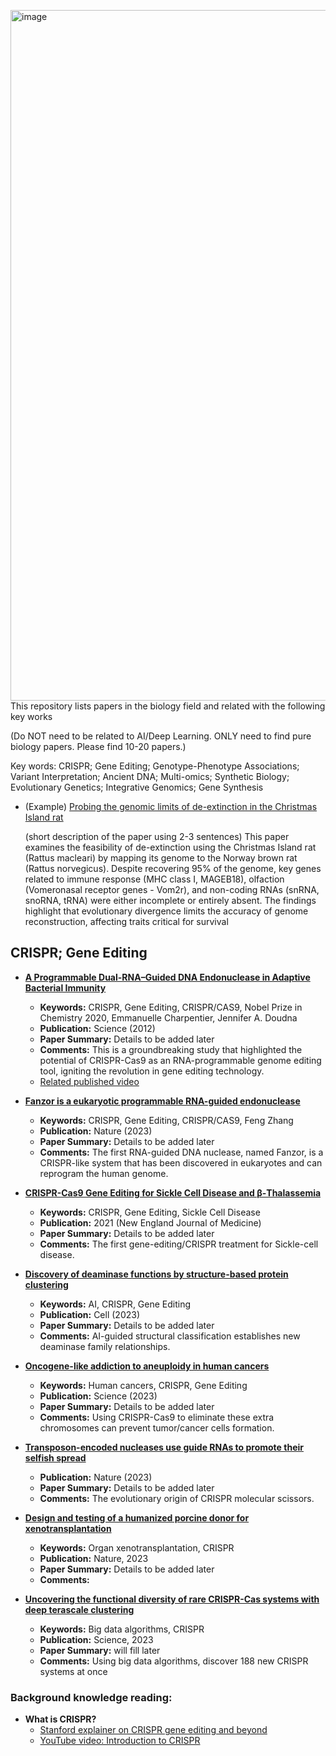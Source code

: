 <img width="1105" alt="image" src="https://github.com/user-attachments/assets/2ff7bd5d-1f22-4e08-8707-a966bf6ea9ec" />This repository lists papers in the biology field and related with the following key works 

(Do NOT need to be related to AI/Deep Learning. ONLY need to find pure biology papers. Please find 10-20 papers.)

Key words: CRISPR; Gene Editing; Genotype-Phenotype Associations; Variant Interpretation; Ancient DNA; Multi-omics; Synthetic Biology; Evolutionary Genetics; Integrative Genomics; Gene Synthesis

- (Example) [Probing the genomic limits of de-extinction in the Christmas Island rat](https://pubmed.ncbi.nlm.nih.gov/35271794/)
  
  (short description of the paper using 2-3 sentences) This paper examines the feasibility of de-extinction using the Christmas Island    rat (Rattus macleari) by mapping its genome to the Norway brown rat (Rattus norvegicus). Despite recovering 95% of the genome, key 
   genes related to immune response (MHC class I, MAGEB18), olfaction (Vomeronasal receptor genes - Vom2r), and non-coding RNAs (snRNA, 
   snoRNA, tRNA) were either incomplete or entirely absent. The findings highlight that evolutionary divergence limits the accuracy of 
   genome reconstruction, affecting traits critical for survival


## CRISPR; Gene Editing

- **[A Programmable Dual-RNA–Guided DNA Endonuclease in Adaptive Bacterial Immunity](https://www.science.org/doi/full/10.1126/science.1225829)**
  - **Keywords:** CRISPR, Gene Editing, CRISPR/CAS9, Nobel Prize in Chemistry 2020, Emmanuelle Charpentier, Jennifer A. Doudna
  - **Publication:** Science (2012)  
  - **Paper Summary:** Details to be added later
  - **Comments:** This is a groundbreaking study that highlighted the potential of CRISPR-Cas9 as an RNA-programmable genome editing tool, igniting the revolution in gene editing technology. 
  - [Related published video](https://www.youtube.com/watch?v=HANo__Z8K6s)
  
- **[Fanzor is a eukaryotic programmable RNA-guided endonuclease](http://nature.com/articles/s41586-023-06356-2)**
  - **Keywords:** CRISPR, Gene Editing, CRISPR/CAS9, Feng Zhang
  - **Publication:** Nature (2023)
  - **Paper Summary:** Details to be added later
  - **Comments:** The first RNA-guided DNA nuclease, named Fanzor, is a CRISPR-like system that has been discovered in eukaryotes and can reprogram the human genome.

- **[CRISPR-Cas9 Gene Editing for Sickle Cell Disease and β-Thalassemia](https://www.nejm.org/doi/full/10.1056/NEJMoa2031054)**
  - **Keywords:** CRISPR, Gene Editing, Sickle Cell Disease
  - **Publication:** 2021 (New England Journal of Medicine)
  - **Paper Summary:** Details to be added later
  - **Comments:** The first gene-editing/CRISPR treatment for Sickle-cell disease.

- **[Discovery of deaminase functions by structure-based protein clustering](https://www.cell.com/cell/fulltext/S0092-8674(23)00593-7?uuid=uuid%3Ae9f1935b-293d-41d9-91c8-94ac93c76ee3)**
  - **Keywords:** AI, CRISPR, Gene Editing
  - **Publication:** Cell (2023)
  - **Paper Summary:** Details to be added later
  - **Comments:** AI-guided structural classification establishes new deaminase family relationships.

- **[Oncogene-like addiction to aneuploidy in human cancers](https://www.science.org/doi/full/10.1126/science.adg4521)**
  - **Keywords:** Human cancers, CRISPR, Gene Editing
  - **Publication:** Science (2023)
  - **Paper Summary:** Details to be added later
  - **Comments:** Using CRISPR-Cas9 to eliminate these extra chromosomes can prevent tumor/cancer cells formation.

- **[Transposon-encoded nucleases use guide RNAs to promote their selfish spread](https://www.nature.com/articles/s41586-023-06597-1)**
  - **Publication:** Nature (2023)
  - **Paper Summary:** Details to be added later
  - **Comments:** The evolutionary origin of CRISPR molecular scissors.

- **[Design and testing of a humanized porcine donor for xenotransplantation](https://www.nature.com/articles/s41586-023-06594-4)**
  - **Keywords:** Organ xenotransplantation, CRISPR
  - **Publication:** Nature, 2023
  - **Paper Summary:** Details to be added later
  - **Comments:** 

- **[Uncovering the functional diversity of rare CRISPR-Cas systems with deep terascale clustering](https://www.science.org/doi/full/10.1126/science.adi1910?casa_token=uLCJXmCKDJQAAAAA%3AKKBBpYRdEIEzhsX5dGWYen3UUbusPlk09-KiLXIaTDXQFtAYho61MKfJyKyqBHDkkVC_lyEw1Jt9laQ)**
  - **Keywords:** Big data algorithms, CRISPR
  - **Publication:** Science, 2023
  - **Paper Summary:** will fill later
  - **Comments:** Using big data algorithms, discover 188 new CRISPR systems at once

### Background knowledge reading:
- **What is CRISPR?**
  - [Stanford explainer on CRISPR gene editing and beyond](https://news.stanford.edu/stories/2024/06/stanford-explainer-crispr-gene-editing-and-beyond)
  - [YouTube video: Introduction to CRISPR](https://www.youtube.com/watch?v=HANo__Z8K6s)

